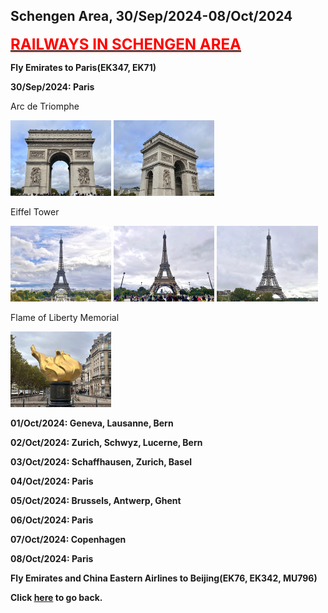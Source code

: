 ## Schengen Area, 30/Sep/2024-08/Oct/2024

**[<font color=red size=5><u>RAILWAYS IN SCHENGEN AREA</u></font>](https://wqgcx.github.io/transport/20240930EU/ER)**

**Fly Emirates to Paris(EK347, EK71)**

**30/Sep/2024: Paris**

Arc de Triomphe

<img src="../20240930EU_photos/IMG_3417.jpeg" width="32%">
<img src="../20240930EU_photos/IMG_3421.jpeg" width="32%">

Eiffel Tower

<img src="../20240930EU_photos/IMG_3428.jpeg" width="32%">
<img src="../20240930EU_photos/IMG_3435.jpeg" width="32%">
<img src="../20240930EU_photos/IMG_3439.jpeg" width="32%">

Flame of Liberty Memorial

<img src="../20240930EU_photos/IMG_3444.jpeg" width="32%">

**01/Oct/2024: Geneva, Lausanne, Bern**

**02/Oct/2024: Zurich, Schwyz, Lucerne, Bern**

**03/Oct/2024: Schaffhausen, Zurich, Basel**

**04/Oct/2024: Paris**

**05/Oct/2024: Brussels, Antwerp, Ghent**

**06/Oct/2024: Paris**

**07/Oct/2024: Copenhagen**

**08/Oct/2024: Paris**

**Fly Emirates and China Eastern Airlines to Beijing(EK76, EK342, MU796)**

**Click [here](https://wqgcx.github.io/transport/) to go back.**
